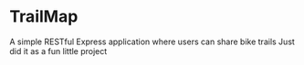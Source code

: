 # TrailMap
A simple RESTful Express application where users can share bike trails
Just did it as a fun little project
